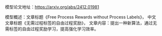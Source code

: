 模型论文地址：https://arxiv.org/abs/2412.01981

模型概述：文章标题《Free Process Rewards without Process Labels》，
中文文章标题《无需过程标签的自由过程奖励》，
文章内容：提出一种新算法，通过无需标签的自由过程奖励学习，提高强化学习效率。
